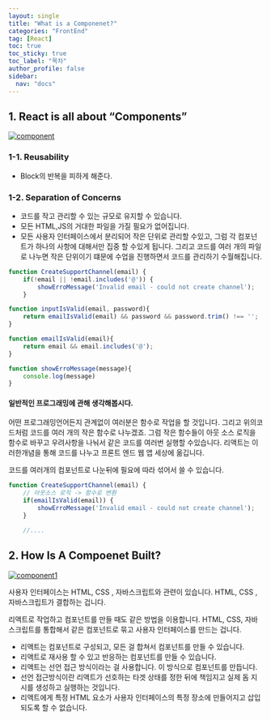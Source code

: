 ```yaml
---
layout: single
title: "What is a Componenet?"
categories: "FrontEnd"
tag: [React]
toc: true
toc_sticky: true
toc_label: "목차"
author_profile: false
sidebar:
  nav: "docs"
---
```


## 1. React is all about “Components”

[![component](https://imchanyo.netlify.app/static/74a0b0625f512a057571172a4df4bbe7/fe486/component.png)](https://imchanyo.netlify.app/static/74a0b0625f512a057571172a4df4bbe7/23a6b/component.png)

### 1-1. Reusability

- Block의 반복을 피하게 해준다.

### 1-2. Separation of Concerns

- 코드를 작고 관리할 수 있는 규모로 유지할 수 있습니다.
- 모든 HTML,JS의 거대한 파일을 가질 필요가 없어집니다.
- 모든 사용자 인터페이스에서 분리되어 작은 단위로 관리할 수있고, 그럼 각 컴포넌트가 하나의 사항에 대해서만 집중 할 수있게 됩니다. 그리고 코드를 여러 개의 파일로 나누면 작은 단위이기 떄문에 수업을 진행하면서 코드를 관리하기 수월해집니다.

```jsx
function CreateSupportChannel(email) {
    if(!email || !email.includes('@')) {
        showErroMessage('Invalid email - could not create channel');
    }

function inputIsValid(email, password){
    return emailIsValid(email) && password && password.trim() !== '';
}

function emailIsValid(email){
    return email && email.includes('@');
}

function showErroMessage(message){
    console.log(message)
}
```

#### 일반적인 프로그래밍에 관해 생각해봅시다.

어떤 프로그래밍언어든지 관계없이 여러분은 함수로 작업을 할 것입니다. 그리고 위의코드처럼 코드를 여러 개의 작은 함수로 나누겠죠. 그럼 작은 함수들이 아웃 소스 로직을 함수로 바꾸고 우려사항을 나눠서 같은 코드를 여러번 실행할 수있습니다. 리액트는 이러한개념을 통해 코드를 나누고 프론트 엔드 웹 앱 세상에 옮깁니다.

코드를 여러개의 컴포넌트로 나눈뒤에 필요에 따라 섞어서 쓸 수 있습니다.

```jsx
function CreateSupportChannel(email) {
    // 아웃소스 로직 -> 함수로 변환
    if(emailIsValid(email)) {
        showErroMessage('Invalid email - could not create channel');
    }

    //....
```

## 2. How Is A Compoenet Built?

[![component1](https://imchanyo.netlify.app/static/351a0cb91eacb1fad478d340bfa3bdb4/fe486/component1.png)](https://imchanyo.netlify.app/static/351a0cb91eacb1fad478d340bfa3bdb4/e52c7/component1.png)

사용자 인터페이스는 HTML, CSS , 자바스크립트와 관련이 있습니다. HTML, CSS , 자바스크립트가 결합하는 겁니다.

리액트로 작업하고 컴포넌트를 만들 때도 같은 방법을 이용합니다. HTML, CSS, 자바스크립트를 통합해서 같은 컴포넌트로 묶고 사용자 인터페이스를 만드는 겁니다.

- 리액트는 컴포넌트로 구성되고, 모든 걸 합쳐서 컴포넌트를 만들 수 있습니다.
- 리액트로 재사용 할 수 있고 반응하는 컴포넌트를 만들 수 있습니다.
- 리액트는 선언 접근 방식이라는 걸 사용합니다. 이 방식으로 컴포넌트를 만듭니다.
- 선언 접근방식이란 리액트가 선호하는 타겟 상태를 정한 뒤에 책임지고 실제 돔 지시를 생성하고 실행하는 것입니다.
- 리액트에게 특정 HTML 요소가 사용자 인터페이스의 특정 장소에 만들어지고 삽입되도록 할 수 없습니다.
